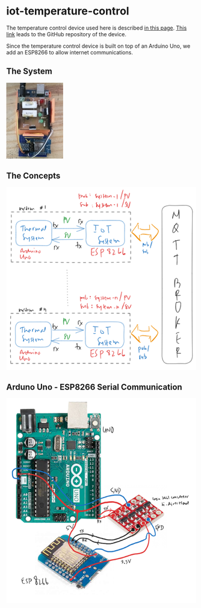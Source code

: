 # iot-temperature-control

The temperature control device used here is described [in this page](https://www.notion.so/Universitas-Pertamina-Temperature-Control-Device-02b5a889e17d4ee9ae5521881e55af0d). [This link](https://github.com/auralius/up_temperature_control_device) leads to the GitHub repository of the device.

Since the temperature control device is built on top of an Arduino Uno, we add an ESP8266 to allow internet communications.

## The System
<img src="https://github.com/auralius/iot-temperature-control/blob/main/images/system.png" alt="Alt Text" style="width:30%; height:auto;">

## The Concepts
![](https://github.com/auralius/iot-temperature-control/blob/main/images/concept.png)

## Arduno Uno - ESP8266 Serial Communication

![](https://github.com/auralius/iot-temperature-control/blob/main/images/wiring.png)
